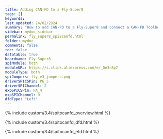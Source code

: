 ```yaml
---
title: Adding CAN-FD to a Fly-Super8
tags: []
keywords: 
last_updated: 24/02/2024
summary: "How to add CAN-FD to a Fly-Super8 and connect a CAN-FD Toolboard"
sidebar: mydoc_sidebar
permalink: fly_super8_spi2canfd.html
folder: mydoc
comments: false
toc: false
datatable: true
boardname: Fly-Super8
spiModule: both
moduleURL: https://s.click.aliexpress.com/e/_De3n8p7
moduleType: both
spiJumpers: fly_e3_jumpers.png
driverSPICSPin: PG_5
driverSPIChannel: 2
expSPICSPin: PA_4
expSPIChannel: 0
dfdType: "Left"
---
```


{% include custom/3.4/spitocanfd_overview.html %}

{% include custom/3.4/spitocanfd_dfd.html %}

{% include custom/3.4/spitocanfd_efd.html %}
